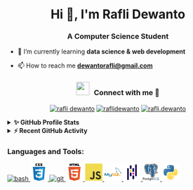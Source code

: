 <h1 align="center">Hi 👋, I'm Rafli Dewanto</h1>
<h3 align="center">A Computer Science Student</h3>

- 🌱 I’m currently learning **data science & web development**

- 📫 How to reach me **dewantorafli@gmail.com**

<h3 align="center" > <img src="https://media.giphy.com/media/iY8CRBdQXODJSCERIr/giphy.gif" width="30" height="30" style="margin-right: 10px;">Connect with me 🤝 </h3>
<p align="center">
<a href="https://linkedin.com/in/rd09" target="blank"><img align="center" src="https://raw.githubusercontent.com/rahuldkjain/github-profile-readme-generator/master/src/images/icons/Social/linked-in-alt.svg" alt="rafli dewanto" height="30" width="40" /></a>
<a href="https://kaggle.com/raflidewanto" target="blank"><img align="center" src="https://raw.githubusercontent.com/rahuldkjain/github-profile-readme-generator/master/src/images/icons/Social/kaggle.svg" alt="raflidewanto" height="30" width="40" /></a>
<a href="https://instagram.com/rafli.dewanto" target="blank"><img align="center" src="https://raw.githubusercontent.com/rahuldkjain/github-profile-readme-generator/master/src/images/icons/Social/instagram.svg" alt="rafli.dewanto" height="30" width="40" /></a>
</p>

<details>
<summary><b>✨ GitHub Profile Stats</b></summary>
  <br/>
  <p align="left">
    <a href="https://github.com/rafli-dewanto/github-readme-stats"><img alt="rafli's Github Stats" src="https://github-readme-stats.vercel.app/api?username=rafli-dewanto&show_icons=true&count_private=true&theme=github_dark" height="192px"/></a>
<br/>
  &nbsp;
	  <img src="https://github-readme-stats.vercel.app/api/top-langs?username=rafli-dewanto&langs_count=10&show_icons=true&locale=en&layout=compact&theme=github_dark" alt="rafli" height="192px"/>
  <br/>
  <b>Note:</b> Top languages is only a metric of the languages my public code consists of and doesn't reflect experience or skill level.
  </p>
  </details>
  
  <details>
  <summary><b>⚡ Recent GitHub Activity</b></summary>
  <br/>
   <a href="https://github.com/rafli-dewanto"><img alt="rafli's Activity Graph" src="https://activity-graph.herokuapp.com/graph?username=rafli-dewanto&custom_title=Rafli's%20Contribution%20Graph&theme=github_dark" /></a>
  <br/>

</details>



<h3 align="left">Languages and Tools:</h3>
<p align="left"> <a href="https://www.gnu.org/software/bash/" target="_blank" rel="noreferrer"> <img src="https://www.vectorlogo.zone/logos/gnu_bash/gnu_bash-icon.svg" alt="bash" width="40" height="40"/> </a> <a href="https://www.w3schools.com/css/" target="_blank" rel="noreferrer"> <img src="https://raw.githubusercontent.com/devicons/devicon/master/icons/css3/css3-original-wordmark.svg" alt="css3" width="40" height="40"/> </a> <a href="https://git-scm.com/" target="_blank" rel="noreferrer"> <img src="https://www.vectorlogo.zone/logos/git-scm/git-scm-icon.svg" alt="git" width="40" height="40"/> </a> <a href="https://www.w3.org/html/" target="_blank" rel="noreferrer"> <img src="https://raw.githubusercontent.com/devicons/devicon/master/icons/html5/html5-original-wordmark.svg" alt="html5" width="40" height="40"/> </a> <a href="https://developer.mozilla.org/en-US/docs/Web/JavaScript" target="_blank" rel="noreferrer"> <img src="https://raw.githubusercontent.com/devicons/devicon/master/icons/javascript/javascript-original.svg" alt="javascript" width="40" height="40"/> </a> <a href="https://www.mysql.com/" target="_blank" rel="noreferrer"> <img src="https://raw.githubusercontent.com/devicons/devicon/master/icons/mysql/mysql-original-wordmark.svg" alt="mysql" width="40" height="40"/> </a> <a href="https://pandas.pydata.org/" target="_blank" rel="noreferrer"> <img src="https://raw.githubusercontent.com/devicons/devicon/2ae2a900d2f041da66e950e4d48052658d850630/icons/pandas/pandas-original.svg" alt="pandas" width="40" height="40"/> </a> <a href="https://www.postgresql.org" target="_blank" rel="noreferrer"> <img src="https://raw.githubusercontent.com/devicons/devicon/master/icons/postgresql/postgresql-original-wordmark.svg" alt="postgresql" width="40" height="40"/> </a> <a href="https://www.python.org" target="_blank" rel="noreferrer"> <img src="https://raw.githubusercontent.com/devicons/devicon/master/icons/python/python-original.svg" alt="python" width="40" height="40"/> </a> </p>
